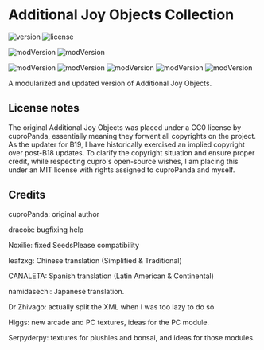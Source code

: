 # Additional Joy Objects Collection
![version](https://img.shields.io/badge/RimWorld-1.1-brightgreen.svg) ![license](https://img.shields.io/badge/License-MIT-brightgreen.svg)

![modVersion](https://img.shields.io/badge/Misc-0.0.0-orange.svg)
![modVersion](https://img.shields.io/badge/Paintings-1.0.0-brightgreen.svg)

![modVersion](https://img.shields.io/badge/Arcades-0.0.0-red.svg)
![modVersion](https://img.shields.io/badge/Bonsai-0.0.0-red.svg)
![modVersion](https://img.shields.io/badge/Plushies-0.0.0-red.svg)
![modVersion](https://img.shields.io/badge/Computers-0.0.0-red.svg)
![modVersion](https://img.shields.io/badge/Books-0.0.0-red.svg)

A modularized and updated version of Additional Joy Objects.

## License notes
The original Additional Joy Objects was placed under a CC0 license by cuproPanda, essentially meaning they forwent all copyrights on the project.
As the updater for B19, I have historically exercised an implied copyright over post-B18 updates. To clarify the copyright situation and ensure
proper credit, while respecting cupro's open-source wishes, I am placing this under an MIT license with rights assigned to cuproPanda and myself.

## Credits
cuproPanda: original author

dracoix: bugfixing help

Noxilie: fixed SeedsPlease compatibility

leafzxg: Chinese translation (Simplified & Traditional)

CANALETA: Spanish translation (Latin American & Continental)

namidasechi: Japanese translation.

Dr Zhivago: actually split the XML when I was too lazy to do so

Higgs: new arcade and PC textures, ideas for the PC module.

Serpyderpy: textures for plushies and bonsai, and ideas for those modules.
